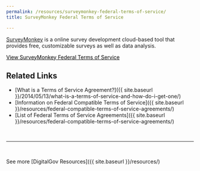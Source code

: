 ```yaml
---
permalink: /resources/surveymonkey-federal-terms-of-service/
title: SurveyMonkey Federal Terms of Service

---
```


[SurveyMonkey](http://www.surveymonkey.com) is a online survey development cloud-based tool that provides free, customizable surveys as well as  data analysis.<sup id="cite_ref-7" class="reference"></sup>

<a class="button" style="color: #000000" href="http://www.surveymonkey.com/mp/policy/terms-of-use-government/">View SurveyMonkey Federal Terms of Service</a>

## Related Links

  * [What is a Terms of Service Agreement?]({{ site.baseurl }}/2014/05/13/what-is-a-terms-of-service-and-how-do-i-get-one/)
  * [Information on Federal Compatible Terms of Service]({{ site.baseurl }}/resources/federal-compatible-terms-of-service-agreements/)
  * [List of Federal Terms of Service Agreements]({{ site.baseurl }}/resources/federal-compatible-terms-of-service-agreements/)

&nbsp;

* * *

&nbsp;

See more [DigitalGov Resources]({{ site.baseurl }}/resources/)

&nbsp;

&nbsp;